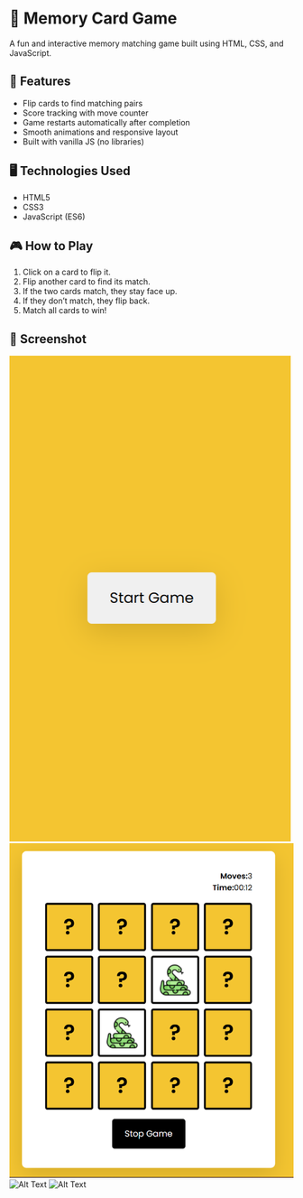 # 🧠 Memory Card Game

A fun and interactive memory matching game built using HTML, CSS, and JavaScript.

## 🚀 Features

- Flip cards to find matching pairs
- Score tracking with move counter
- Game restarts automatically after completion
- Smooth animations and responsive layout
- Built with vanilla JS (no libraries)

## 🖥️ Technologies Used

- HTML5
- CSS3
- JavaScript (ES6)

## 🎮 How to Play

1. Click on a card to flip it.
2. Flip another card to find its match.
3. If the two cards match, they stay face up.
4. If they don’t match, they flip back.
5. Match all cards to win!

## 🧩 Screenshot
![Alt Text](https://github.com/KEERTI930/Memory-card/blob/main/Screenshot%20(218).png?raw=true)
![Alt Text](https://github.com/KEERTI930/Memory-card/blob/main/Screenshot%20(210).png?raw=true)
![Alt Text]()
![Alt Text]()
